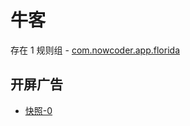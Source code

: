 # 牛客

存在 1 规则组 - [com.nowcoder.app.florida](/src/apps/com.nowcoder.app.florida.ts)

## 开屏广告

- [快照-0](https://i.gkd.li/import/13855443)
